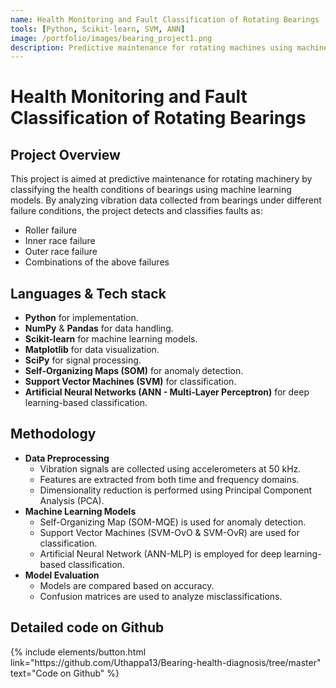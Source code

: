 ```yaml
---
name: Health Monitoring and Fault Classification of Rotating Bearings
tools: [Python, Scikit-learn, SVM, ANN]
image: /portfolio/images/bearing_project1.png
description: Predictive maintenance for rotating machines using machine learning models.
---
```


# Health Monitoring and Fault Classification of Rotating Bearings

## Project Overview

This project is aimed at predictive maintenance for rotating machinery by classifying the health conditions of bearings using machine learning models.
By analyzing vibration data collected from bearings under different failure conditions, the project detects and classifies faults as:
- Roller failure
- Inner race failure
- Outer race failure
- Combinations of the above failures


## Languages & Tech stack

- **Python** for implementation.
- **NumPy** & **Pandas** for data handling.
- **Scikit-learn** for machine learning models.
- **Matplotlib** for data visualization.
- **SciPy** for signal processing.
- **Self-Organizing Maps (SOM)** for anomaly detection.
- **Support Vector Machines (SVM)** for classification.
- **Artificial Neural Networks (ANN - Multi-Layer Perceptron)** for deep learning-based classification.


## Methodology

- **Data Preprocessing**
    - Vibration signals are collected using accelerometers at 50 kHz.
    - Features are extracted from both time and frequency domains.
    - Dimensionality reduction is performed using Principal Component Analysis (PCA).
- **Machine Learning Models**
    - Self-Organizing Map (SOM-MQE) is used for anomaly detection.
    - Support Vector Machines (SVM-OvO & SVM-OvR) are used for classification.
    - Artificial Neural Network (ANN-MLP) is employed for deep learning-based classification.
- **Model Evaluation**
    - Models are compared based on accuracy.
    - Confusion matrices are used to analyze misclassifications.


<!-- ![image](/portfolio/assets/pngs/gametug.png)


## Formulation


![image](/portfolio/assets/pngs/gameformulation.png) -->


## Detailed code on Github

<div class="left">
{% include elements/button.html link="https://github.com/Uthappa13/Bearing-health-diagnosis/tree/master" text="Code on Github" %}
</div>

<!-- <div class="right">
{% include elements/button.html link="https://github.com/utsavmajumdar14/resource_alloc_envy" text="Repository" %}
</div> -->